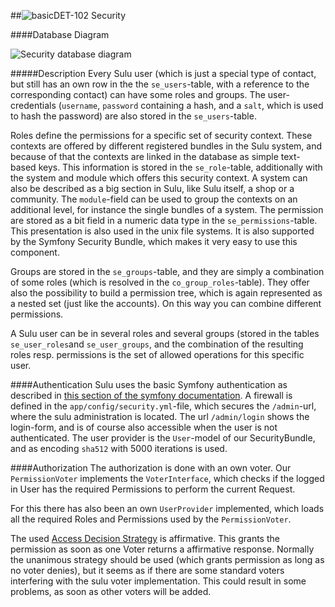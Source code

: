 ##![basic](https://raw.github.com/massiveart/sulu-docs/master/system-requirements/images/basic.png)DET-102 Security

####Database Diagram

![Security database diagram](https://raw.github.com/massiveart/sulu-docs/master/detail-specification/images/db/security.png)

#####Description
Every Sulu user (which is just a special type of contact, but still has an own row in the the `se_users`-table, with a reference to the corresponding contact) can have some roles and groups.
The user-credentials (`username`, `password` containing a hash, and a `salt`, which is used to hash the password) are also stored in the `se_users`-table.

Roles define the permissions for a specific set of security context. These contexts are offered by different registered bundles in the Sulu system, and because of that the contexts are linked in the database as simple text-based keys. This information is stored in the `se_role`-table, additionally with the system and module which offers this security context. A system can also be described as a big section in Sulu, like Sulu itself, a shop or a community. The `module`-field can be used to group the contexts on an additional level, for instance the single bundles of a system.
The permission are stored as a bit field in a numeric data type in the `se_permissions`-table. This presentation is also used in the unix file systems. It is also supported by the Symfony Security Bundle, which makes it very easy to use this component.

Groups are stored in the `se_groups`-table, and they are simply a combination of some roles (which is resolved in the `co_group_roles`-table). They offer also the possibility to build a permission tree, which is again represented as a nested set (just like the accounts). On this way you can combine different permissions.

A Sulu user can be in several roles and several groups (stored in the tables `se_user_roles`and `se_user_groups`, and the combination of the resulting roles resp. permissions is the set of allowed operations for this specific user. 

####Authentication
Sulu uses the basic Symfony authentication as described in [this section of the symfony documentation](http://symfony.com/doc/current/book/security.html#how-security-works-authentication-and-authorization). A firewall is defined in the `app/config/security.yml`-file, which secures the `/admin`-url, where the sulu administration is located. The url `/admin/login` shows the login-form, and is of course also accessible when the user is not authenticated. The user provider is the `User`-model of our SecurityBundle, and as encoding `sha512` with 5000 iterations is used.

####Authorization
The authorization is done with an own voter. Our `PermissionVoter` implements the `VoterInterface`, which checks if the logged in User has the required Permissions to perform the current Request.

For this there has also been an own `UserProvider` implemented, which loads all the required Roles and Permissions used by the `PermissionVoter`.

The used [Access Decision Strategy](http://symfony.com/doc/current/components/security/authorization.html#access-decision-manager) is affirmative. This grants the permission as soon as one Voter returns a affirmative response. Normally the unanimous strategy should be used (which grants permission as long as no voter denies), but it seems as if there are some standard voters interfering with the sulu voter implementation. This could result in some problems, as soon as other voters will be added.
